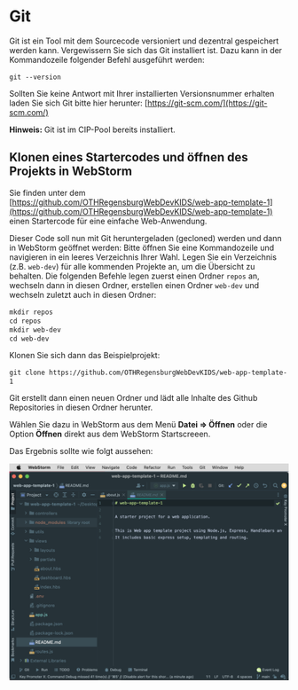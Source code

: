 # Git

Git ist ein Tool mit dem Sourcecode versioniert und dezentral gespeichert werden kann. Vergewissern Sie sich das Git installiert ist. Dazu kann in der Kommandozeile folgender Befehl ausgeführt werden:

~~~ shell
git --version
~~~

Sollten Sie keine Antwort mit Ihrer installierten Versionsnummer erhalten laden Sie sich Git bitte hier herunter:
[https://git-scm.com/](https://git-scm.com/)

**Hinweis:**  Git ist im CIP-Pool bereits installiert.

## Klonen eines Startercodes und öffnen des Projekts in WebStorm

Sie finden unter dem [https://github.com/OTHRegensburgWebDevKIDS/web-app-template-1](https://github.com/OTHRegensburgWebDevKIDS/web-app-template-1) einen Startercode für eine einfache Web-Anwendung.

Dieser Code soll nun mit Git heruntergeladen (gecloned) werden und dann in WebStorm geöffnet werden:
Bitte öffnen Sie eine Kommandozeile und navigieren in ein leeres Verzeichnis Ihrer Wahl.
Legen Sie ein Verzeichnis (z.B. ```web-dev```) für alle kommenden Projekte an, um die Übersicht zu behalten. Die folgenden Befehle legen zuerst einen Ordner ```repos``` an, wechseln dann in diesen Ordner, erstellen einen Ordner ```web-dev``` und wechseln zuletzt auch in diesen Ordner:

~~~ shell
mkdir repos
cd repos
mkdir web-dev
cd web-dev
~~~

Klonen Sie sich dann das Beispielprojekt:

~~~ shell
git clone https://github.com/OTHRegensburgWebDevKIDS/web-app-template-1
~~~

Git erstellt dann einen neuen Ordner und lädt alle Inhalte des Github Repositories in diesen Ordner herunter.

Wählen Sie dazu in WebStorm aus dem Menü **Datei => Öffnen** oder die Option **Öffnen** direkt aus dem WebStorm Startscreeen.

Das Ergebnis sollte wie folgt aussehen:

![webstorm_template_project](img/webstorm_template_project.png)

